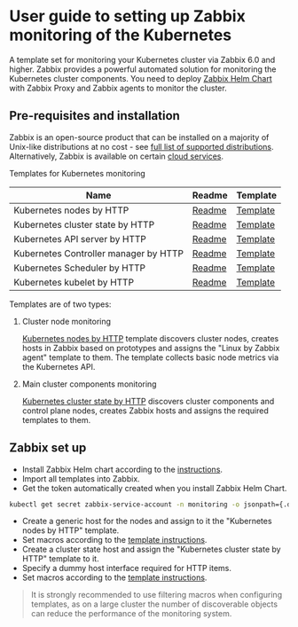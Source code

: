 # User guide to setting up Zabbix monitoring of the Kubernetes

A template set for monitoring your Kubernetes cluster via Zabbix 6.0 and higher. Zabbix provides a powerful automated solution for monitoring the Kubernetes cluster components.
You need to deploy [Zabbix Helm Chart](https://git.zabbix.com/projects/ZT/repos/kubernetes-helm/browse?at=refs%2Fheads%2Frelease%2F6.0) with Zabbix Proxy and Zabbix agents to monitor the cluster.

## Pre-requisites and installation

Zabbix is an open-source product that can be installed on a majority of Unix-like distributions at no cost  - see [full list of supported distributions](https://www.zabbix.com/download). Alternatively, Zabbix is available on certain [cloud services](https://www.zabbix.com/cloud_images).

Templates for Kubernetes monitoring

| Name                                  | Readme                                                 | Template                                                                          |
|---------------------------------------|--------------------------------------------------------|-----------------------------------------------------------------------------------|
| Kubernetes nodes by HTTP              | [Readme](kubernetes_nodes_http/README.md)              | [Template](kubernetes_nodes_http/template_kubernetes_nodes.yaml)                        |
| Kubernetes cluster state by HTTP      | [Readme](kubernetes_state_http/README.md)              | [Template](kubernetes_state_http/template_kubernetes_state.yaml)                        |
| Kubernetes API server by HTTP         | [Readme](kubernetes_api_server_http/README.md)         | [Template](kubernetes_api_server_http/template_kubernetes_api_servers.yaml)                |
| Kubernetes Controller manager by HTTP | [Readme](kubernetes_controller_manager_http/README.md) | [Template](kubernetes_controller_manager_http/template_kubernetes_controller_manager.yaml) |
| Kubernetes Scheduler by HTTP          | [Readme](kubernetes_scheduler_http/README.md)          | [Template](kubernetes_scheduler_http/template_kubernetes_scheduler.yaml)                   |
| Kubernetes kubelet by HTTP            | [Readme](kubernetes_kubelet_http/README.md)            | [Template](kubernetes_kubelet_http/template_kubernetes_kubelet.yaml)                    |

Templates are of two types:

1. Cluster node monitoring

    [Kubernetes nodes by HTTP](kubernetes_nodes_http) template discovers cluster nodes, creates hosts in Zabbix based on prototypes and assigns the "Linux by Zabbix agent" template to them. The template collects basic node metrics via the Kubernetes API.

2. Main cluster components monitoring

    [Kubernetes cluster state by HTTP](kubernetes_state_http) discovers cluster components and control plane nodes, creates Zabbix hosts and assigns the required templates to them.

## Zabbix set up

* Install Zabbix Helm chart according to the [instructions](https://git.zabbix.com/projects/ZT/repos/kubernetes-helm/browse?at=refs%2Fheads%2Frelease%2F6.0).
* Import all templates into Zabbix.
* Get the token automatically created when you install Zabbix Helm Chart.

```bash
kubectl get secret zabbix-service-account -n monitoring -o jsonpath={.data.token} | base64 -d
```

* Create a generic host for the nodes and assign to it the "Kubernetes nodes by HTTP" template.
* Set macros according to the [template instructions](kubernetes_nodes_http/README.md).
* Create a cluster state host and assign the "Kubernetes cluster state by HTTP" template to it.
* Specify a dummy host interface required for HTTP items.
* Set macros according to the [template instructions](kubernetes_state_http/README.md).

> It is strongly recommended to use filtering macros when configuring templates, as on a large cluster the number of discoverable objects can reduce the performance of the monitoring system.

